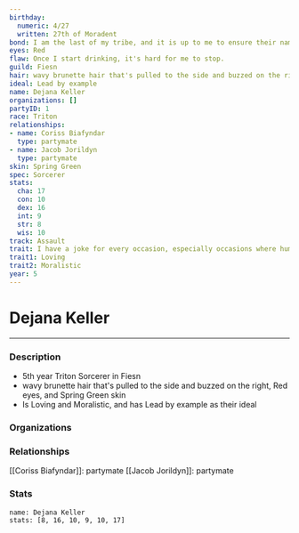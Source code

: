 ```yaml
---
birthday:
  numeric: 4/27
  written: 27th of Moradent
bond: I am the last of my tribe, and it is up to me to ensure their names enter legend.
eyes: Red
flaw: Once I start drinking, it's hard for me to stop.
guild: Fiesn
hair: wavy brunette hair that's pulled to the side and buzzed on the right
ideal: Lead by example
name: Dejana Keller
organizations: []
partyID: 1
race: Triton
relationships:
- name: Coriss Biafyndar
  type: partymate
- name: Jacob Jorildyn
  type: partymate
skin: Spring Green
spec: Sorcerer
stats:
  cha: 17
  con: 10
  dex: 16
  int: 9
  str: 8
  wis: 10
track: Assault
trait: I have a joke for every occasion, especially occasions where humor is inappropriate.
trait1: Loving
trait2: Moralistic
year: 5
---
```

# Dejana Keller
---
### Description
- 5th year Triton Sorcerer in Fiesn
- wavy brunette hair that's pulled to the side and buzzed on the right, Red eyes, and Spring Green skin
- Is Loving and Moralistic, and has Lead by example as their ideal

### Organizations
### Relationships
[[Coriss Biafyndar]]: partymate
[[Jacob Jorildyn]]: partymate
### Stats
```statblock
name: Dejana Keller
stats: [8, 16, 10, 9, 10, 17]
```